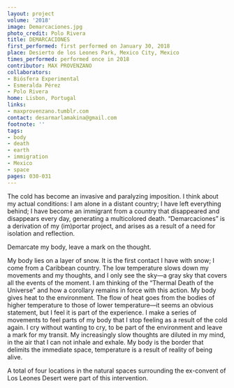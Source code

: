 ```yaml
---
layout: project
volume: '2018'
image: Demarcaciones.jpg
photo_credit: Polo Rivera
title: DEMARCACIONES
first_performed: first performed on January 30, 2018
place: Desierto de los Leones Park, Mexico City, Mexico
times_performed: performed once in 2018
contributor: MAX PROVENZANO
collaborators:
- Biósfera Experimental
- Esmeralda Pérez
- Polo Rivera
home: Lisbon, Portugal
links:
- maxprovenzano.tumblr.com
contact: desarmarlamakina@gmail.com
footnote: ''
tags:
- body
- death
- earth
- immigration
- Mexico
- space
pages: 030-031
---
```




The cold has become an invasive and paralyzing imposition. I think about my actual conditions: I am alone in a distant country; I have left everything behind; I have become an immigrant from a country that disappeared and disappears every day, generating a multicolored death. “Demarcaciones” is a derivation of my (im)portar project, and arises as a result of a need for isolation and reflection.

Demarcate my body, leave a mark on the thought.

My body lies on a layer of snow. It is the first contact I have with snow; I come from a Caribbean country. The low temperature slows down my movements and my thoughts, and I only see the sky—a gray sky that covers all the events of the moment. I am thinking of the “Thermal Death of the Universe” and how a corollary remains in force with this action. My body gives heat to the environment. The flow of heat goes from the bodies of higher temperature to those of lower temperature—it seems an obvious statement, but I feel it is part of the experience. I make a series of movements to feel parts of my body that I stop feeling as a result of the cold again. I cry without wanting to cry, to be part of the environment and leave a mark for my transit. My increasingly slow thoughts are diluted in my mind, in the air that I can not inhale and exhale. My body is the border that delimits the immediate space, temperature is a result of reality of being alive.

A total of four locations in the natural spaces surrounding the ex-convent of Los Leones Desert were part of this intervention.
